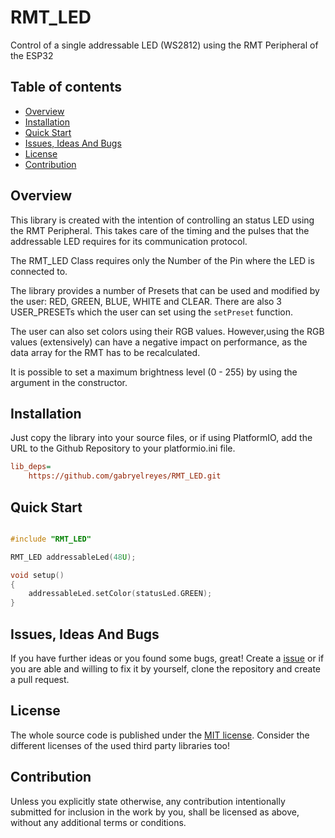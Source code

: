 # RMT_LED
Control of a single addressable LED (WS2812) using the RMT Peripheral of the ESP32

## Table of contents
- [Overview](#overview)
- [Installation](#installation)
- [Quick Start](#quick-start)
- [Issues, Ideas And Bugs](#issues-ideas-and-bugs)
- [License](#license)
- [Contribution](#contribution)


## Overview
This library is created with the intention of controlling an status LED using the RMT Peripheral. This takes care of the timing and the pulses that the addressable LED requires for its communication protocol.

The RMT_LED Class requires only the Number of the Pin where the LED is connected to.

The library provides a number of Presets that can be used and modified by the user: RED, GREEN, BLUE, WHITE and CLEAR. There are also 3 USER_PRESETs which the user can set using the `setPreset` function. 

The user can also set colors using their RGB values. However,using the RGB values (extensively) can have a negative impact on performance, as the data array for the RMT has to be recalculated.

It is possible to set a maximum brightness level (0 - 255) by using the argument in the constructor.

## Installation
Just copy the library into your source files, or if using PlatformIO, add the URL to the Github Repository to your platformio.ini file.

```ini
lib_deps=
    https://github.com/gabryelreyes/RMT_LED.git
```

## Quick Start
```cpp

#include "RMT_LED"

RMT_LED addressableLed(48U);

void setup()
{
    addressableLed.setColor(statusLed.GREEN);
}

```

## Issues, Ideas And Bugs
If you have further ideas or you found some bugs, great! Create a [issue](https://github.com/gabryelreyes/RMT_LED/issues) or if you are able and willing to fix it by yourself, clone the repository and create a pull request.


## License
The whole source code is published under the [MIT license](http://choosealicense.com/licenses/mit/).
Consider the different licenses of the used third party libraries too!

## Contribution
Unless you explicitly state otherwise, any contribution intentionally submitted for inclusion in the work by you, shall be licensed as above, without any additional terms or conditions.